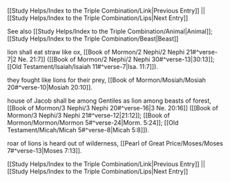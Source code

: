[[Study Helps/Index to the Triple Combination/Link|Previous Entry]]  ||  [[Study Helps/Index to the Triple Combination/Lips|Next Entry]]

 See also [[Study Helps/Index to the Triple Combination/Animal|Animal]]; [[Study Helps/Index to the Triple Combination/Beast|Beast]]

 lion shall eat straw like ox, [[Book of Mormon/2 Nephi/2 Nephi 21#^verse-7|2 Ne. 21:7]] ([[Book of Mormon/2 Nephi/2 Nephi 30#^verse-13|30:13]]; [[Old Testament/Isaiah/Isaiah 11#^verse-7|Isa. 11:7]]).

 they fought like lions for their prey, [[Book of Mormon/Mosiah/Mosiah 20#^verse-10|Mosiah 20:10]].

 house of Jacob shall be among Gentiles as lion among beasts of forest, [[Book of Mormon/3 Nephi/3 Nephi 20#^verse-16|3 Ne. 20:16]] ([[Book of Mormon/3 Nephi/3 Nephi 21#^verse-12|21:12]]; [[Book of Mormon/Mormon/Mormon 5#^verse-24|Morm. 5:24]]; [[Old Testament/Micah/Micah 5#^verse-8|Micah 5:8]]).

 roar of lions is heard out of wilderness, [[Pearl of Great Price/Moses/Moses 7#^verse-13|Moses 7:13]].

[[Study Helps/Index to the Triple Combination/Link|Previous Entry]]  ||  [[Study Helps/Index to the Triple Combination/Lips|Next Entry]]